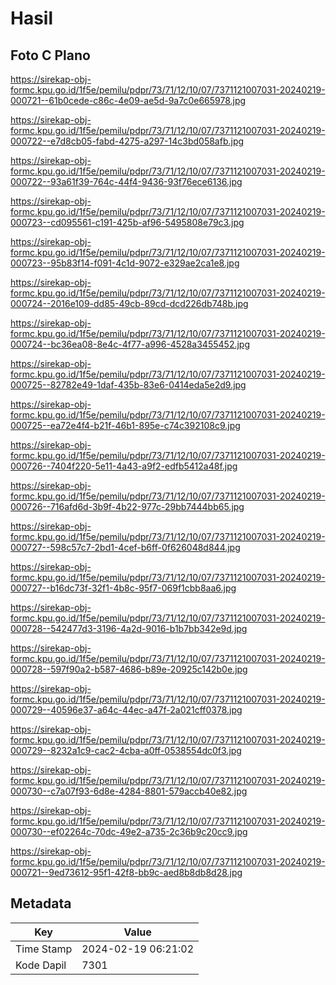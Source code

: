 # Hasil

## Foto C Plano

https://sirekap-obj-formc.kpu.go.id/1f5e/pemilu/pdpr/73/71/12/10/07/7371121007031-20240219-000721--61b0cede-c86c-4e09-ae5d-9a7c0e665978.jpg

https://sirekap-obj-formc.kpu.go.id/1f5e/pemilu/pdpr/73/71/12/10/07/7371121007031-20240219-000722--e7d8cb05-fabd-4275-a297-14c3bd058afb.jpg

https://sirekap-obj-formc.kpu.go.id/1f5e/pemilu/pdpr/73/71/12/10/07/7371121007031-20240219-000722--93a61f39-764c-44f4-9436-93f76ece6136.jpg

https://sirekap-obj-formc.kpu.go.id/1f5e/pemilu/pdpr/73/71/12/10/07/7371121007031-20240219-000723--cd095561-c191-425b-af96-5495808e79c3.jpg

https://sirekap-obj-formc.kpu.go.id/1f5e/pemilu/pdpr/73/71/12/10/07/7371121007031-20240219-000723--95b83f14-f091-4c1d-9072-e329ae2ca1e8.jpg

https://sirekap-obj-formc.kpu.go.id/1f5e/pemilu/pdpr/73/71/12/10/07/7371121007031-20240219-000724--2016e109-dd85-49cb-89cd-dcd226db748b.jpg

https://sirekap-obj-formc.kpu.go.id/1f5e/pemilu/pdpr/73/71/12/10/07/7371121007031-20240219-000724--bc36ea08-8e4c-4f77-a996-4528a3455452.jpg

https://sirekap-obj-formc.kpu.go.id/1f5e/pemilu/pdpr/73/71/12/10/07/7371121007031-20240219-000725--82782e49-1daf-435b-83e6-0414eda5e2d9.jpg

https://sirekap-obj-formc.kpu.go.id/1f5e/pemilu/pdpr/73/71/12/10/07/7371121007031-20240219-000725--ea72e4f4-b21f-46b1-895e-c74c392108c9.jpg

https://sirekap-obj-formc.kpu.go.id/1f5e/pemilu/pdpr/73/71/12/10/07/7371121007031-20240219-000726--7404f220-5e11-4a43-a9f2-edfb5412a48f.jpg

https://sirekap-obj-formc.kpu.go.id/1f5e/pemilu/pdpr/73/71/12/10/07/7371121007031-20240219-000726--716afd6d-3b9f-4b22-977c-29bb7444bb65.jpg

https://sirekap-obj-formc.kpu.go.id/1f5e/pemilu/pdpr/73/71/12/10/07/7371121007031-20240219-000727--598c57c7-2bd1-4cef-b6ff-0f626048d844.jpg

https://sirekap-obj-formc.kpu.go.id/1f5e/pemilu/pdpr/73/71/12/10/07/7371121007031-20240219-000727--b16dc73f-32f1-4b8c-95f7-069f1cbb8aa6.jpg

https://sirekap-obj-formc.kpu.go.id/1f5e/pemilu/pdpr/73/71/12/10/07/7371121007031-20240219-000728--542477d3-3196-4a2d-9016-b1b7bb342e9d.jpg

https://sirekap-obj-formc.kpu.go.id/1f5e/pemilu/pdpr/73/71/12/10/07/7371121007031-20240219-000728--597f90a2-b587-4686-b89e-20925c142b0e.jpg

https://sirekap-obj-formc.kpu.go.id/1f5e/pemilu/pdpr/73/71/12/10/07/7371121007031-20240219-000729--40596e37-a64c-44ec-a47f-2a021cff0378.jpg

https://sirekap-obj-formc.kpu.go.id/1f5e/pemilu/pdpr/73/71/12/10/07/7371121007031-20240219-000729--8232a1c9-cac2-4cba-a0ff-0538554dc0f3.jpg

https://sirekap-obj-formc.kpu.go.id/1f5e/pemilu/pdpr/73/71/12/10/07/7371121007031-20240219-000730--c7a07f93-6d8e-4284-8801-579accb40e82.jpg

https://sirekap-obj-formc.kpu.go.id/1f5e/pemilu/pdpr/73/71/12/10/07/7371121007031-20240219-000730--ef02264c-70dc-49e2-a735-2c36b9c20cc9.jpg

https://sirekap-obj-formc.kpu.go.id/1f5e/pemilu/pdpr/73/71/12/10/07/7371121007031-20240219-000721--9ed73612-95f1-42f8-bb9c-aed8b8db8d28.jpg


## Metadata

| Key        | Value               |
| ---------- | ------------------- |
| Time Stamp | 2024-02-19 06:21:02 |
| Kode Dapil | 7301                |



